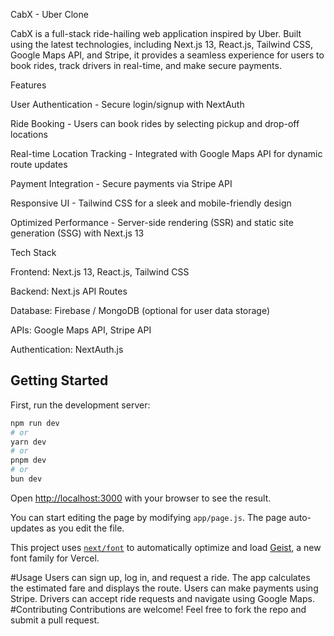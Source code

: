 CabX - Uber Clone

CabX is a full-stack ride-hailing web application inspired by Uber. Built using the latest technologies, including Next.js 13, React.js, Tailwind CSS, Google Maps API, and Stripe, it provides a seamless experience for users to book rides, track drivers in real-time, and make secure payments.

Features

User Authentication - Secure login/signup with NextAuth

Ride Booking - Users can book rides by selecting pickup and drop-off locations

Real-time Location Tracking - Integrated with Google Maps API for dynamic route updates

Payment Integration - Secure payments via Stripe API

Responsive UI - Tailwind CSS for a sleek and mobile-friendly design

Optimized Performance - Server-side rendering (SSR) and static site generation (SSG) with Next.js 13

Tech Stack

Frontend: Next.js 13, React.js, Tailwind CSS

Backend: Next.js API Routes

Database: Firebase / MongoDB (optional for user data storage)

APIs: Google Maps API, Stripe API

Authentication: NextAuth.js

## Getting Started

First, run the development server:

```bash
npm run dev
# or
yarn dev
# or
pnpm dev
# or
bun dev
```

Open [http://localhost:3000](http://localhost:3000) with your browser to see the result.

You can start editing the page by modifying `app/page.js`. The page auto-updates as you edit the file.

This project uses [`next/font`](https://nextjs.org/docs/app/building-your-application/optimizing/fonts) to automatically optimize and load [Geist](https://vercel.com/font), a new font family for Vercel.

#Usage
Users can sign up, log in, and request a ride.
The app calculates the estimated fare and displays the route.
Users can make payments using Stripe.
Drivers can accept ride requests and navigate using Google Maps.
#Contributing
Contributions are welcome! Feel free to fork the repo and submit a pull request.



